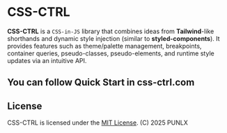 # CSS-CTRL

**CSS-CTRL** is a `CSS-in-JS` library that combines ideas from **Tailwind**-like shorthands and dynamic style injection (similar to **styled-components**). It provides features such as theme/palette management, breakpoints, container queries, pseudo-classes, pseudo-elements, and runtime style updates via an intuitive API.

## You can follow Quick Start in **css-ctrl.com**

## License

CSS-CTRL is licensed under the [MIT License](./LICENSE).
(C) 2025 PUNLX
